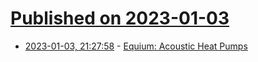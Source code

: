 # [Published on 2023-01-03](index.md)

* [2023-01-03, 21:27:58](https://news.ycombinator.com/item?id=34238319) - [Equium: Acoustic Heat Pumps](https://www.equium.fr/en/home)
